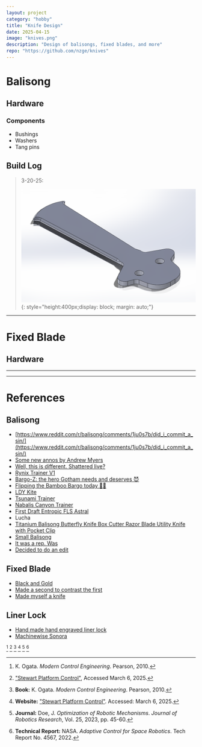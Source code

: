 ```yaml
---
layout: project
category: "hobby"
title: "Knife Design"
date: 2025-04-15
image: "knives.png"
description: "Design of balisongs, fixed blades, and more"
repo: "https://github.com/nzge/knives"
---
```


# Balisong

## Hardware

### Components
- Bushings
- Washers
- Tang pins

## Build Log

> 3-20-25: 
>
> ![Alt text](/assets/media/knives_media/balisong-blade_proto1.png){: 
style="height:400px;display: block; margin: auto;"}

---

# Fixed Blade

## Hardware

---
---

# References

## Balisong
- [https://www.reddit.com/r/balisong/comments/1ju0s7b/did_i_commit_a_sin/](https://www.reddit.com/r/balisong/comments/1ju0s7b/did_i_commit_a_sin/)
- [Some new annos by Andrew Myers](https://www.reddit.com/r/balisong/comments/1kclobn/some_new_annos_by_andrew_myers/)
- [Well, this is different. Shattered live?](https://www.reddit.com/r/balisong/comments/1k6g221/well_this_is_different_shattered_live/)
- [Rynix Trainer V1](https://lyphryx.com/products/rynix-trainer-v1?variant=46399204327662)
- [Bargo-Z: the hero Gotham needs and deserves 😈](https://www.reddit.com/r/balisong/comments/1czsn8x/bargoz_the_hero_gotham_needs_and_deserves/)
- [Flipping the Bamboo Bargo today 🤘🎍](https://www.reddit.com/r/balisong/comments/1k62bk9/flipping_the_bamboo_bargo_today/)
- [LDY Kite](https://ldybalisong.net/products/kite)
- [Tsunami Trainer]()
- [Nabalis Canyon Trainer]()
- [First Draft Entropic FLS Astral](https://www.reddit.com/r/balisong/comments/1k3zyrr/first_draft_entropic_fls_astral/)
- Lucha
- [Titanium Balisong Butterfly Knife Box Cutter Razor Blade Utility Knife with Pocket Clip](https://www.arenaaccessories.com/Titanium-Balisong-Butterfly-Knife-Box-Cutter-Razor-Blade-Utility-Knife-with-Pocket-Clip_p_2666.html)
- [Small Balisong](https://www.reddit.com/r/knives/comments/13b4c7z/small_balisong/)
- [It was a rep. Was](https://www.reddit.com/r/balisong/comments/1k2uafr/it_was_a_rep_was/)
- [Decided to do an edit](https://www.reddit.com/r/balisong/comments/1k30x7s/decided_to_do_an_edit/)

## Fixed Blade
- [Black and Gold](https://www.reddit.com/r/knifemaking/comments/1jbzbvl/black_and_gold/)
- [Made a second to contrast the first](https://www.reddit.com/r/knifemaking/comments/1iy0n50/made_a_second_to_contrast_the_first/)
- [Made myself a knife](https://www.reddit.com/r/knifemaking/comments/1iwa5p3/made_myself_a_knife/)


## Liner Lock
- [Hand made hand engraved liner lock](https://www.reddit.com/r/knifemaking/comments/1ivwkzl/hand_made_hand_engraved_liner_lock/)
- [Machinewise Sonora](https://machinewise.store/products/sonora-book-list)

[^1]: K. Ogata. *Modern Control Engineering*. Pearson, 2010.  
[^2]: ["Stewart Platform Control"](https://example.com), Accessed March 6, 2025.  
[^3]: **Book:** K. Ogata. *Modern Control Engineering*. Pearson, 2010.  
[^4]: **Website:** ["Stewart Platform Control"](https://example.com). Accessed: March 6, 2025.  
[^5]: **Journal:** Doe, J. *Optimization of Robotic Mechanisms*. *Journal of Robotics Research*, Vol. 25, 2023, pp. 45-60.  
[^6]: **Technical Report:** NASA. *Adaptive Control for Space Robotics*. Tech Report No. 4567, 2022.  

<!-- Hidden references trigger the footnote rendering -->
<span id="hidden-references"> [^1] [^2] [^3] [^4] [^5] [^6]</span>